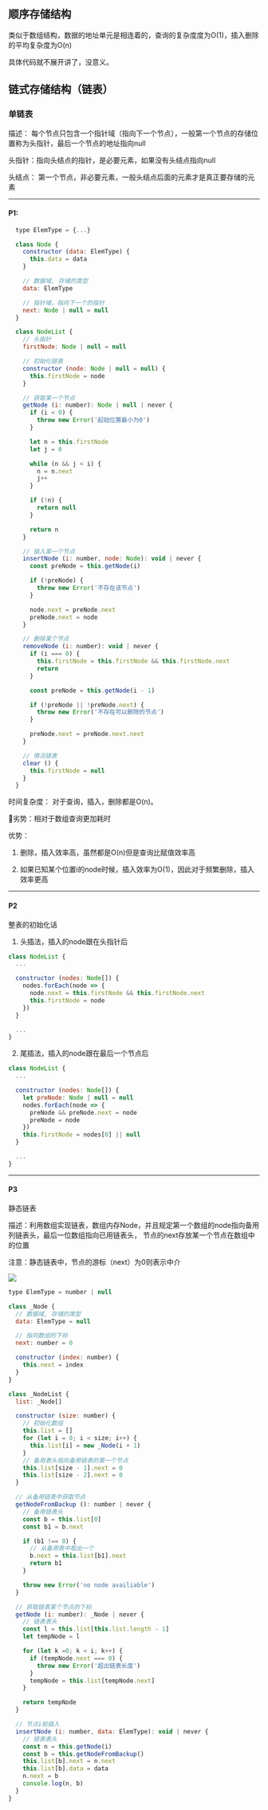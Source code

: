 ## 顺序存储结构

类似于数组结构，数据的地址单元是相连着的，查询的复杂度度为O(1)，插入删除的平均复杂度为O(n)

具体代码就不展开讲了，没意义。

## 链式存储结构（链表）

### 单链表

描述： 每个节点只包含一个指针域（指向下一个节点），一般第一个节点的存储位置称为头指针，最后一个节点的地址指向null

头指针：指向头结点的指针，是必要元素，如果没有头结点指向null

头结点： 第一个节点，非必要元素，一般头结点后面的元素才是真正要存储的元素

---
#### P1: 
```javascript
  type ElemType = {...}

  class Node {
    constructor (data: ElemType) {
      this.data = data
    }

    // 数据域, 存储的类型
    data: ElemType

    // 指针域，指向下一个的指针
    next: Node | null = null
  }

  class NodeList {
    // 头指针
    firstNode: Node | null = null

    // 初始化链表
    constructor (node: Node | null = null) {
      this.firstNode = node
    }

    // 获取某一个节点
    getNode (i: number): Node | null | never {
      if (i < 0) {
        throw new Error('起始位置最小为0')
      }

      let n = this.firstNode
      let j = 0

      while (n && j < i) {
        n = n.next
        j++
      }

      if (!n) {
        return null
      }

      return n
    }

    // 插入某一个节点
    insertNode (i: number, node: Node): void | never {
      const preNode = this.getNode(i)

      if (!preNode) {
        throw new Error('不存在该节点')
      }

      node.next = preNode.next
      preNode.next = node
    }

    // 删除某个节点
    removeNode (i: number): void | never {
      if (i === 0) {
        this.firstNode = this.firstNode && this.firstNode.next
        return
      }

      const preNode = this.getNode(i - 1)

      if (!preNode || !preNode.next) {
        throw new Error('不存在可以删除的节点')
      }

      preNode.next = preNode.next.next
    }

    // 情况链表
    clear () {
      this.firstNode = null
    }
  }
```

时间复杂度： 对于查询，插入，删除都是O(n)。

劣势：相对于数组查询更加耗时

优势：
1. 删除，插入效率高，虽然都是O(n)但是查询比赋值效率高

2. 如果已知某个位置i的node时候，插入效率为O(1)，因此对于频繁删除，插入效率更高
    
---

#### P2

整表的初始化话

1. 头插法，插入的node跟在头指针后

```javascript
class NodeList {
  ...

  constructor (nodes: Node[]) {
    nodes.forEach(node => {
      node.next = this.firstNode && this.firstNode.next
      this.firstNode = node
    })
  }

  ...
}
```

2. 尾插法，插入的node跟在最后一个节点后

```javascript
class NodeList {
  ...

  constructor (nodes: Node[]) {
    let preNode: Node | null = null
    nodes.forEach(node => {
      preNode && preNode.next = node
      preNode = node
    })
    this.firstNode = nodes[0] || null
  }

  ...
}
```

---

#### P3

静态链表

描述：利用数组实现链表，数组内存Node，并且规定第一个数组的node指向备用列链表头，最后一位数组指向已用链表头，
节点的next存放某一个节点在数组中的位置

注意：静态链表中，节点的游标（next）为0则表示中介

![](./assets/1.png)

```javascript
type ElemType = number | null

class _Node {
  // 数据域, 存储的类型
  data: ElemType = null

  // 指向数组的下标
  next: number = 0

  constructor (index: number) {
    this.next = index
  }
}

class _NodeList {
  list: _Node[]

  constructor (size: number) {
    // 初始化数组
    this.list = []
    for (let i = 0; i < size; i++) {
      this.list[i] = new _Node(i + 1)
    }
    // 备用表头指向备用链表的第一个节点
    this.list[size - 1].next = 0
    this.list[size - 2].next = 0
  }

  // 从备用链表中获取节点
  getNodeFromBackup (): number | never {
    // 备用链表头
    const b = this.list[0]
    const b1 = b.next

    if (b1 !== 0) {
      // 从备用表中取出一个
      b.next = this.list[b1].next
      return b1
    }

    throw new Error('no node availiable')
  }

  // 获取链表某个节点的下标
  getNode (i: number): _Node | never {
    // 链表表头
    const l = this.list[this.list.length - 1]
    let tempNode = l

    for (let k =0; k < i; k++) {
      if (tempNode.next === 0) {
        throw new Error('超出链表长度')
      }
      tempNode = this.list[tempNode.next]
    }

    return tempNode
  }

  // 节点i前插入
  insertNode (i: number, data: ElemType): void | never {
    // 链表表头
    const n = this.getNode(i)
    const b = this.getNodeFromBackup()
    this.list[b].next = n.next
    this.list[b].data = data
    n.next = b
    console.log(n, b)
  }
}
```